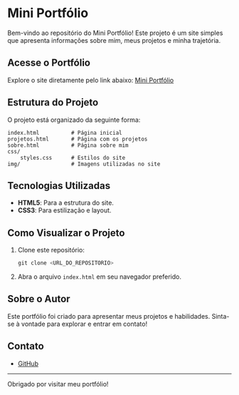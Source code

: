 # Mini Portfólio

Bem-vindo ao repositório do Mini Portfólio! Este projeto é um site simples que apresenta informações sobre mim, meus projetos e minha trajetória.

## Acesse o Portfólio

Explore o site diretamente pelo link abaixo:
[Mini Portfólio](https://jonatasarao.github.io/mini-portifolio)

## Estrutura do Projeto

O projeto está organizado da seguinte forma:

```
index.html          # Página inicial
projetos.html       # Página com os projetos
sobre.html          # Página sobre mim
css/
    styles.css      # Estilos do site
img/                # Imagens utilizadas no site
```

## Tecnologias Utilizadas

- **HTML5**: Para a estrutura do site.
- **CSS3**: Para estilização e layout.

## Como Visualizar o Projeto

1. Clone este repositório:
   ```powershell
   git clone <URL_DO_REPOSITORIO>
   ```
2. Abra o arquivo `index.html` em seu navegador preferido.

## Sobre o Autor

Este portfólio foi criado para apresentar meus projetos e habilidades. Sinta-se à vontade para explorar e entrar em contato!

## Contato

- [GitHub](https://github.com/JonatasArao)

---

Obrigado por visitar meu portfólio!
